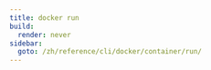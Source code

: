 ```yaml
---
title: docker run
build:
  render: never
sidebar:
  goto: /zh/reference/cli/docker/container/run/
---
```

